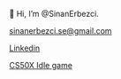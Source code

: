  👋 Hi, I’m @SinanErbezci. 

 sinanerbezci.se@gmail.com

 [Linkedin](https://www.linkedin.com/in/sinan-erbezci-8a6184103)

 [CS50X Idle game](https://sinanerbezci.github.io/cs50x_final/)

<!---
SinanErbezci/SinanErbezci is a ✨ special ✨ repository because its `README.md` (this file) appears on your GitHub profile.
You can click the Preview link to take a look at your changes.
--->
